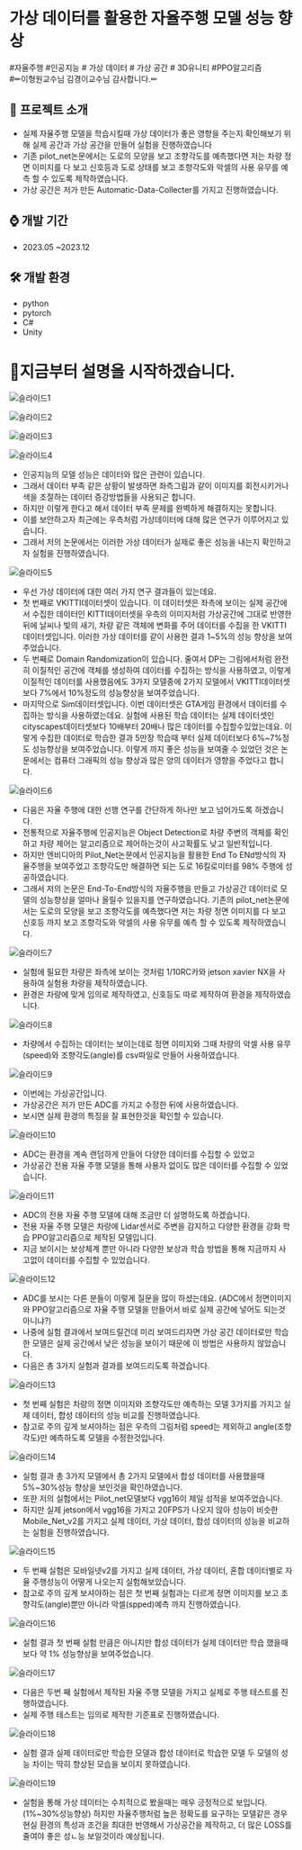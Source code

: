# 가상 데이터를 활용한 자율주행 모델 성능 향상
#자율주행 #인공지능 # 가상 데이터 # 가상 공간 # 3D유니티 #PPO알고리즘 <br/>
#✏이형원교수님 김경이교수님 감사합니다.✏

## 📜 프로젝트 소개 
 - 실제 자율주행 모델을 학습시킬때 가상 데이터가 좋은 영향을 주는지 확인해보기 위해 실제 공간과 가상 공간을 만들어 실험을 진행하였습니다
 - 기존 pilot_net논문에서는 도로의 모양을 보고 조향각도를 예측했다면 저는 차량 정면 이미지를 다 보고 신호등과 도로 상태를 보고 조향각도와 악셀의 사용 유무를 예측 할 수 있도록 제작하였습니다.
 - 가상 공간은 저가 만든 Automatic-Data-Collecter를 가지고 진행하였습니다.

## ⌚ 개발 기간
* 2023.05 ~2023.12

## 🛠 개발 환경
- python
- pytorch
- C#     
- Unity


# 🎥지금부터 설명을 시작하겠습니다.

![슬라이드1](https://github.com/gkxotjd12312/Thesis/assets/54784059/79a33249-f479-417c-b341-224cf1fda974)

![슬라이드2](https://github.com/gkxotjd12312/Thesis/assets/54784059/1762118c-ff6d-4530-a43e-aa15d410ddd4)

![슬라이드3](https://github.com/gkxotjd12312/Thesis/assets/54784059/05991d46-476e-4aaa-8fdc-6ba5a3e955d7)

![슬라이드4](https://github.com/gkxotjd12312/Thesis/assets/54784059/c39ad1cc-ace3-436f-be3b-d73c66eb6c64)
 - 인공지능의 모델 성능은 데이터와 많은 관련이 있습니다. 
 - 그래서 데이터 부족 같은 상황이 발생하면 좌측그림과 같이 이미지를 회전시키거나 색을 조절하는 데이터 증강방법들을 사용되곤 합니다.
 - 하지만 이렇게 한다고 해서 데이터 부족 문제를 완벽하게 해결하지는 못합니다.
 - 이를 보안하고자 최근에는 우측처럼 가상데이터에 대해 많은 연구가 이루어지고 있습니다.
 - 그래서 저의 논문에서는 이러한 가상 데이터가 실제로 좋은 성능을 내는지 확인하고자 실험을 진행하였습니다.

![슬라이드5](https://github.com/gkxotjd12312/Thesis/assets/54784059/330b20c6-8ea1-4dfe-b715-fd9802677c1c)
 - 우선 가상 데이터에 대한 여러 가지 연구 결과들이 있는데요.
 - 첫 번째로 VKITTI데이터셋이 있습니다. 이 데이터셋은 좌측에 보이는 실제 공간에서 수집한 데이터인 KITTI데이터셋을 우측의 이미지처럼 가상공간에 그대로 반영한 뒤에 날씨나 빛의 새기, 차량 같은 객체에 변화를 주어 데이터를 수집을 한 VKITTI데이터셋입니다. 이러한 가상 데이터를 같이 사용한 결과 1~5%의 성능 향상을 보여주었습니다.
 - 두 번째로 Domain Randomization이 있습니다. 줄여서 DP는 그림에서처럼 완전히 이질적인 공간에 객체를 생성하여 데이터를 수집하는 방식을 사용하였고, 이렇게 이질적인 데이터를 사용했음에도 3가지 모델중에 2가지 모델에서 VKITTI데이터셋 보다 7%에서 10%정도의 성능향상을 보여주었습니다.
 - 마지막으로 Sim데이터셋입니다. 이번 데이터셋은 GTA게임 환경에서 데이터를 수집하는 방식을 사용하였는데요. 실험에 사용된 학습 데이터는 실제 데이터셋인 cityscapes데이터셋보다 10배부터 20배나 많은 데이터를 수집할수있었는데요. 이렇게 수집한 데이터로 학습한 결과 5만장 학습때 부터 실제 데이터보다 6%~7%정도 성능향상을 보여주었습니다. 이렇게 까지 좋은 성능을 보여줄 수 있었던 것은 논문에서는 컴퓨터 그래픽의 성능 향상과 많은 양의 데이터가 영향을 주었다고 합니다.

![슬라이드6](https://github.com/gkxotjd12312/Thesis/assets/54784059/3e9551a3-1a39-4283-9cb1-e09f5ea8e594)
 - 다음은 자율 주행에 대한 선행 연구를 간단하게 하나만 보고 넘어가도록 하겠습니다.
 - 전통적으로 자율주행에 인공지능은 Object Detection로 차량 주변의 객체를 확인하고 차량 제어는 알고리즘으로 제어하는것이 사고확률도 낮고 일반적입니다.
 - 하지만 엔비디아의 Pilot_Net논문에서 인공지능을 활용한 End To ENd방식의 자율주행을 보여주었고 조향각도만 해결하면 되는 도로 16킬로미터를 98% 주행에 성공하였습니다.
 - 그래서 저의 논문은 End-To-End방식의 자율주행을 만들고 가상공간 데이터로 모델의 성능향상을 얼마나 올릴수 있을지를 연구하였습니다. 기존의 pilot_net논문에서는 도로의 모양을 보고 조향각도를 예측했다면 저는 차량 정면 이미지를 다 보고 신호등 까지 보고 조향각도와 악셀의 사용 유무를 예측 할 수 있도록 제작하였습니다.

![슬라이드7](https://github.com/gkxotjd12312/Thesis/assets/54784059/7e637df6-1dcf-4e3c-a19b-012c651d5f82)
 - 실험에 필요한 차량은 좌측에 보이는 것처럼 1/10RC카와 jetson xavier NX을 사용하여 실험용 차량을 제작하였습니다.
 - 환경은 차량에 맞게 임의로 제작하였고, 신호등도 따로 제작하여 환경을 제작하였습니다.

![슬라이드8](https://github.com/gkxotjd12312/Thesis/assets/54784059/b528499a-6546-4005-8588-1f06557d3d70)
 - 차량에서 수집하는 데이터는 보이는데로 정면 이미지와 그때 차량의 악셀 사용 유무(speed)와 조향각도(angle)를 csv파일로 만들어 사용하였습니다.

![슬라이드9](https://github.com/gkxotjd12312/Thesis/assets/54784059/4ffc1514-bbfb-4b9e-8b8f-b5bfdbe73b4d)
 - 이번에는 가상공간입니다.
 - 가상공간은 저가 만든 ADC를 가지고 수정한 뒤에 사용하였습니다.
 - 보시면 실제 환경의 특징을 잘 표현한것을 확인할 수 있습니다.

![슬라이드10](https://github.com/gkxotjd12312/Thesis/assets/54784059/70e5d4f6-8628-4852-94a1-e589bc06a211)
 - ADC는 환경을 계속 랜덤하게 만들어 다양한 데이터를 수집할 수 있었고
 - 가상공간 전용 자율 주행 모델을 통해 사용자 없이도 많은 데이터를 수집할 수 있었습니다.

![슬라이드11](https://github.com/gkxotjd12312/Thesis/assets/54784059/ff03cc63-a8da-427d-bc94-f030d4452485)
 - ADC의 전용 자율 주행 모델에 대해 조금만 더 설명하도록 하겠습니다.
 - 전용 자율 주행 모델은 차량에 Lidar센서로 주변을 감지하고 다양한 환경을 강화 학습 PPO알고리즘으로 제작된 모델입니다.
 - 지금 보이시는 보상체계 뿐만 아니라 다양한 보상과 학습 방법을 통해 지금까지 사고없이 데이터를 수집할 수 있었습니다.

![슬라이드12](https://github.com/gkxotjd12312/Thesis/assets/54784059/ed95e541-5450-4c16-b355-c0a059b9b501)
 - ADC를 보시는 다른 분들이 이렇게 질문을 많이 하셨는데요. 
(ADC에서 정면이미지와 PPO알고리즘으로 자율 주행 모델을 만들어서 바로 실제 공간에 넣어도 되는것 아니냐?)
 - 나중에 실험 결과에서 보여드릴건데 미리 보여드리자면 가상 공간 데이터로만 학습한 모델은 실제 공간에서 낮은 성능을 보이기 때문에 이 방법은 사용하지 않았습니다.
 - 다음은 총 3가지 실험과 결과를 보여드리도록 하겠습니다.

![슬라이드13](https://github.com/gkxotjd12312/Thesis/assets/54784059/cc6815e3-0bc2-4595-a79b-4d539acf800f)
 - 첫 번째 실험은 차량의 정면 이미지와 조향각도만 예측하는 모델 3가지를 가지고 실제 데이터, 합성 데이터의 성능 비교를 진행하였습니다.
 - 참고로 주의 깊게 보셔야하는 점은 우측의 그림처럼 speed는 제외하고 angle(조향각도)만 예측하도록 모델을 수정한것입니다. 

![슬라이드14](https://github.com/gkxotjd12312/Thesis/assets/54784059/f4997c2b-3764-4a2d-b45b-803214977090)
 - 실험 결과 총 3가지 모델에서 총 2가지 모델에서 합성 데이터를 사용했을때 5%~30%성능 향상을 보인것을 확인하였습니다.
 - 또한 저의 실험에서는 Pilot_net모델보다 vgg16이 제일 성적을 보여주었습니다.
 - 하지만 실제 jetson에서 vgg16을 가지고 20FPS가 나오지 않아 성능이 비슷한 Mobile_Net_v2를 가지고 실제 데이터, 가상 데이터, 합성 데이터의 성능을 비교하는 실험을 진행하였습니다.

![슬라이드15](https://github.com/gkxotjd12312/Thesis/assets/54784059/7c731148-5647-4f8e-992f-1142287eb199)
 - 두 번째 실험은 모바일넷v2를 가지고 실제 데이터, 가상 데이터, 혼합 데이터별로 자율 주행성능이 어떻게 나오는지 실험해보았습니다.
 - 참고로 주의 깊게 보셔야하는 점은 첫 번째 실험과는 다르게 정면 이미지를 보고 조향각도(angle)뿐만 아니라 악셀(spped)예측 까지 진행하였습니다.

![슬라이드16](https://github.com/gkxotjd12312/Thesis/assets/54784059/33e51d05-c18a-4ee7-ae07-336dac7fa90b)
 - 실험 결과 첫 번째 실험 만큼은 아니지만 합성 데이터가 실제 데이터만 학습 했을때 보다 약 1% 성능향상을 보여주었습니다.

![슬라이드17](https://github.com/gkxotjd12312/Thesis/assets/54784059/6be49117-c01f-4b11-aed5-66e6cb0ef67e)
 - 다음은 두번 째 실험에서 제작된 자율 주행 모델을 가지고 실제로 주행 테스트를 진행하였습니다.
 - 실제 주행 테스트는 임의로 제작한 기준표로 진행하였습니다.

![슬라이드18](https://github.com/gkxotjd12312/Thesis/assets/54784059/8476256d-3065-4ede-befe-da395b87a960)
 - 실험 결과 실제 데이터로만 학습한 모델과 합성 데이터로 학습한 모델 두 모델의 성능 차이는 딱히 향상된 모습을 보이지 못하였습니다.

![슬라이드19](https://github.com/gkxotjd12312/Thesis/assets/54784059/05f6ebfe-c855-4c34-9c23-7b5eb3b04a55)
 - 실험을 통해 가상 데이터는 수치적으로 봤을때는 매우 긍정적으로 보입니다.(1%~30%성능향상) 하지만 자율주행처럼 높은 정확도를 요구하는 모델같은 경우 현실 환경의 특성과 조건을 최대한 반영해서 가상공간을 제작하고, 더 많은 LOSS를 줄여야 좋은 성ㄴ능 보일것이라 예상됩니다.
